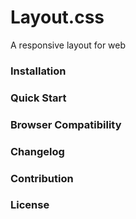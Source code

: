 # Layout.css
A responsive layout for web

### Installation

### Quick Start

### Browser Compatibility

### Changelog

### Contribution

### License
